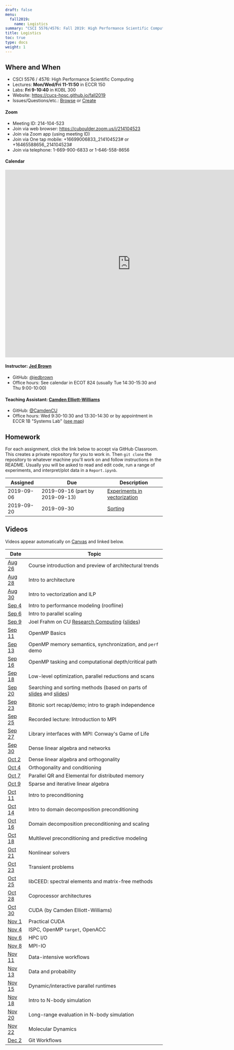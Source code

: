 ```yaml
---
draft: false
menu:
  fall2019:
    name: Logistics
summary: "CSCI 5576/4576: Fall 2019: High Performance Scientific Computing"
title: Logistics
toc: true
type: docs
weight: 1
---
```


## Where and When

* CSCI 5576 / 4576: High Performance Scientific Computing
* Lectures: **Mon/Wed/Fri 11-11:50** in ECCR 150
* Labs: **Fri 9-10:40** in KOBL 300
* Website: https://cucs-hpsc.github.io/fall2019
* Issues/Questions/etc.: [Browse](https://github.com/cucs-hpsc/hpsc-class/issues) or [Create](https://github.com/cucs-hpsc/hpsc-class/issues/new)

#### Zoom
- Meeting ID: 214-104-523
- Join via web browser: https://cuboulder.zoom.us/j/214104523
- Join via Zoom app (using meeting ID)
- Join via One tap mobile: +16699006833,,214104523# or +16465588656,,214104523#
- Join via telephone: 1-669-900-6833 or 1-646-558-8656

#### Calendar

<iframe src="https://calendar.google.com/calendar/embed?src=0vto3a2spansbnhgb0jcm5a16c%40group.calendar.google.com&ctz=America%2FDenver" style="border: 0" width="800" height="600" frameborder="0" scrolling="no"></iframe>

#### Instructor: [Jed Brown](https://www.colorado.edu/cs/jed-brown)
* GitHub: [@jedbrown](https://github.com/jedbrown)
* Office hours: See calendar in ECOT 824 (usually Tue 14:30-15:30 and Thu 9:00-10:00)

#### Teaching Assistant: [Camden Elliott-Williams](https://www.colorado.edu/ics/camden-elliott-williams)
* GitHub: [@CamdenCU](https://github.com/CamdenCU)
* Office hours: Wed 9:30-10:30 and 13:30-14:30 or by appointment in ECCR 1B "Systems Lab" ([see map](/img/camden-desk.png))

## Homework

For each assignment, click the link below to accept via GitHub
Classroom.  This creates a private repository for you to work in.
Then `git clone` the repository to whatever machine you'll work on and
follow instructions in the README.  Usually you will be asked to read
and edit code, run a range of experiments, and interpret/plot data in
a `Report.ipynb`.

| Assigned | Due | Description |
|----------|-----|-------------|
| 2019-09-06 | 2019-09-16 (part by 2019-09-13) | [Experiments in vectorization](https://classroom.github.com/a/DOC_yYu2)
| 2019-09-20 | 2019-09-30 | [Sorting](https://classroom.github.com/a/d4_gpzck) |

## Videos

Videos appear automatically on
[Canvas](https://canvas.colorado.edu/courses/54520/external_tools/2040)
and linked below.

| Date | Topic |
|------|-------|
| [Aug 26](https://cu-classcapture.colorado.edu/Mediasite/Play/055148f7c5c141578bb467d237da1d801d?catalog=38dea75ea63b491fa8cc2804c084abb821) | Course introduction and preview of architectural trends |
| [Aug 28](https://cu-classcapture.colorado.edu/Mediasite/Play/e6af2695fcfe4276b08a3e85ea625dbf1d?catalog=38dea75ea63b491fa8cc2804c084abb821) | Intro to architecture |
| [Aug 30](https://cu-classcapture.colorado.edu/Mediasite/Play/f062611e09f64437a13f64de570bc30e1d?catalog=38dea75ea63b491fa8cc2804c084abb821) | Intro to vectorization and ILP |
| [Sep 4](https://cu-classcapture.colorado.edu/Mediasite/Play/422cf46ffd1844bb8492e8831f92d9461d?catalog=38dea75ea63b491fa8cc2804c084abb821) | Intro to performance modeling (roofline) |
| [Sep 6](https://cu-classcapture.colorado.edu/Mediasite/Play/6446d91e5f2f46b680d4ce5492e88f9b1d?catalog=38dea75ea63b491fa8cc2804c084abb821) | Intro to parallel scaling |
| [Sep 9](https://cu-classcapture.colorado.edu/Mediasite/Play/e4b2187d5d2d45dca8321a86e0e0e8a41d?catalog=38dea75ea63b491fa8cc2804c084abb821) | Joel Frahm on CU [Research Computing](https://www.colorado.edu/rc/) ([slides](https://github.com/ResearchComputing/CSCI-5576/blob/master/RC-CSCI-5576.pdf)) |
| [Sep 11](https://cu-classcapture.colorado.edu/Mediasite/Play/ef164dcd135b487ca938617d8823340c1d?catalog=38dea75ea63b491fa8cc2804c084abb821) | OpenMP Basics |
| [Sep 13](https://cu-classcapture.colorado.edu/Mediasite/Play/39793bba0c824472a92202a3816858b91d?catalog=38dea75ea63b491fa8cc2804c084abb821) | OpenMP memory semantics, synchronization, and `perf` demo |
| [Sep 16](https://cu-classcapture.colorado.edu/Mediasite/Play/51f737b31b4a4f13a6082e4dcd1adedd1d?catalog=38dea75ea63b491fa8cc2804c084abb821) | OpenMP tasking and computational depth/critical path |
| [Sep 18](https://cu-classcapture.colorado.edu/Mediasite/Play/b7c3da0053d54ab99e4884a5ce7c93e51d?catalog=38dea75ea63b491fa8cc2804c084abb821) | Low-level optimization, parallel reductions and scans |
| [Sep 20](https://cu-classcapture.colorado.edu/Mediasite/Play/4233af0b8ef54477bf63590c2229a26f1d?catalog=38dea75ea63b491fa8cc2804c084abb821) | Searching and sorting methods (based on parts of [slides](http://home.cs.colorado.edu/~rahimian/articles/18/hpc18-03-search.sl.html) and [slides](http://home.cs.colorado.edu/~rahimian/articles/18/hpc18-03-tech.sl.html)) |
| [Sep 23](https://cu-classcapture.colorado.edu/Mediasite/Play/e85296370c80494492649d73fc068f111d?catalog=38dea75ea63b491fa8cc2804c084abb821) | Bitonic sort recap/demo; intro to graph independence |
| [Sep 25](https://www.youtube.com/watch?v=8bB2L1-8rBI) | Recorded lecture: Introduction to MPI |
| [Sep 27](https://cu-classcapture.colorado.edu/Mediasite/Play/6551873dad33443087afc7d4339a28141d?catalog=38dea75ea63b491fa8cc2804c084abb821) | Library interfaces with MPI: Conway's Game of Life |
| [Sep 30](https://cu-classcapture.colorado.edu/Mediasite/Play/0fccb0cac51145d694f95a3b7c4e043a1d?catalog=38dea75ea63b491fa8cc2804c084abb821) | Dense linear algebra and networks |
| [Oct 2](https://cu-classcapture.colorado.edu/Mediasite/Play/fc99deffabad45899dfc6bfab7099a201d?catalog=38dea75ea63b491fa8cc2804c084abb821) | Dense linear algebra and orthogonality |
| [Oct 4](https://cu-classcapture.colorado.edu/Mediasite/Play/34ae8e391dbb4ce0b9f859837d8a4bdf1d?catalog=38dea75ea63b491fa8cc2804c084abb821) | Orthogonality and conditioning |
| [Oct 7](https://cu-classcapture.colorado.edu/Mediasite/Play/6ab776e8c8094589894f5a1cfd6cb6f51d?catalog=38dea75ea63b491fa8cc2804c084abb821) | Parallel QR and Elemental for distributed memory |
| [Oct 9](https://cu-classcapture.colorado.edu/Mediasite/Play/e02c02c5f9894a418e02b4c310129d021d?catalog=38dea75ea63b491fa8cc2804c084abb821) | Sparse and iterative linear algebra |
| [Oct 11](https://cu-classcapture.colorado.edu/Mediasite/Play/8f13ca9b522b4033af4f7a8a46b954be1d?catalog=38dea75ea63b491fa8cc2804c084abb821) | Intro to preconditioning |
| [Oct 14](https://cu-classcapture.colorado.edu/Mediasite/Play/15e583c6ae124f6c88bfd550e70cc82e1d?catalog=38dea75ea63b491fa8cc2804c084abb821) | Intro to domain decomposition preconditioning |
| [Oct 16](https://cu-classcapture.colorado.edu/Mediasite/Play/79a9c6440fc347c1af6b8047fb48cba51d?catalog=38dea75ea63b491fa8cc2804c084abb821) | Domain decomposition preconditioning and scaling |
| [Oct 18](https://cu-classcapture.colorado.edu/Mediasite/Play/6605b42ccb024f3cbf372333f40602be1d?catalog=38dea75ea63b491fa8cc2804c084abb821) | Multilevel preconditioning and predictive modeling |
| [Oct 21](https://cu-classcapture.colorado.edu/Mediasite/Play/ed0ca3d18e76408cb81056ade23f3acb1d?catalog=38dea75ea63b491fa8cc2804c084abb821) | Nonlinear solvers |
| [Oct 23](https://cu-classcapture.colorado.edu/Mediasite/Play/c9f9cc4d51334476b151dd165f2ad3861d?catalog=38dea75ea63b491fa8cc2804c084abb821) | Transient problems |
| [Oct 25](https://cu-classcapture.colorado.edu/Mediasite/Play/647268d14f6947f0806b7833dfaa50de1d?catalog=38dea75ea63b491fa8cc2804c084abb821) | libCEED: spectral elements and matrix-free methods |
| [Oct 28](https://cu-classcapture.colorado.edu/Mediasite/Play/e5bd9725ef5f432d8298ff1ee605fe8f1d?catalog=38dea75ea63b491fa8cc2804c084abb821) | Coprocessor architectures |
| [Oct 30](https://cu-classcapture.colorado.edu/Mediasite/Play/7b7f65749dbd47a58a5a9f4187da308d1d?catalog=38dea75ea63b491fa8cc2804c084abb821) | CUDA (by Camden Elliott-Williams) |
| [Nov 1](https://cu-classcapture.colorado.edu/Mediasite/Play/66058d68d48f4a07a47d4838de875f2c1d?catalog=38dea75ea63b491fa8cc2804c084abb821) | Practical CUDA |
| [Nov 4](https://cu-classcapture.colorado.edu/Mediasite/Play/1e00939f2baa44dea5620c709c578c071d?catalog=38dea75ea63b491fa8cc2804c084abb821) | ISPC, OpenMP `target`, OpenACC |
| [Nov 6](https://cu-classcapture.colorado.edu/Mediasite/Play/3d350c5b6ee34167a9d7c605e617e0d61d?catalog=38dea75ea63b491fa8cc2804c084abb821) | HPC I/O |
| [Nov 8](https://cu-classcapture.colorado.edu/Mediasite/Play/dd46035034f240fa9e6c425187cd89451d?catalog=38dea75ea63b491fa8cc2804c084abb821) | MPI-IO |
| [Nov 11](https://cu-classcapture.colorado.edu/Mediasite/Play/2f06a5e5ae8a4a8c94bec399ee3200ab1d?catalog=38dea75ea63b491fa8cc2804c084abb821) | Data-intensive workflows |
| [Nov 13](https://cu-classcapture.colorado.edu/Mediasite/Play/cec47a7551094e0a8e2aac75f650a76e1d?catalog=38dea75ea63b491fa8cc2804c084abb821) | Data and probability |
| [Nov 15](https://cu-classcapture.colorado.edu/Mediasite/Play/5fd68b94f67648ee84c1eefba267226e1d?catalog=38dea75ea63b491fa8cc2804c084abb821) | Dynamic/interactive parallel runtimes |
| [Nov 18](https://cu-classcapture.colorado.edu/Mediasite/Play/587cb37b103e4a61b8bc98469991b4f71d?catalog=38dea75ea63b491fa8cc2804c084abb821) | Intro to N-body simulation |
| [Nov 20](https://cu-classcapture.colorado.edu/Mediasite/Play/043f6d5e8a6243d2a55670a49968f6081d?catalog=38dea75ea63b491fa8cc2804c084abb821) | Long-range evaluation in N-body simulation |
| [Nov 22](https://cu-classcapture.colorado.edu/Mediasite/Play/5174513bb1294d1fb49c135f5c240de81d?catalog=38dea75ea63b491fa8cc2804c084abb821) | Molecular Dynamics |
| [Dec 2](https://cu-classcapture.colorado.edu/Mediasite/Play/fca8349b144f462398bfbf5db4a948551d?catalog=38dea75ea63b491fa8cc2804c084abb821) | Git Workflows |
